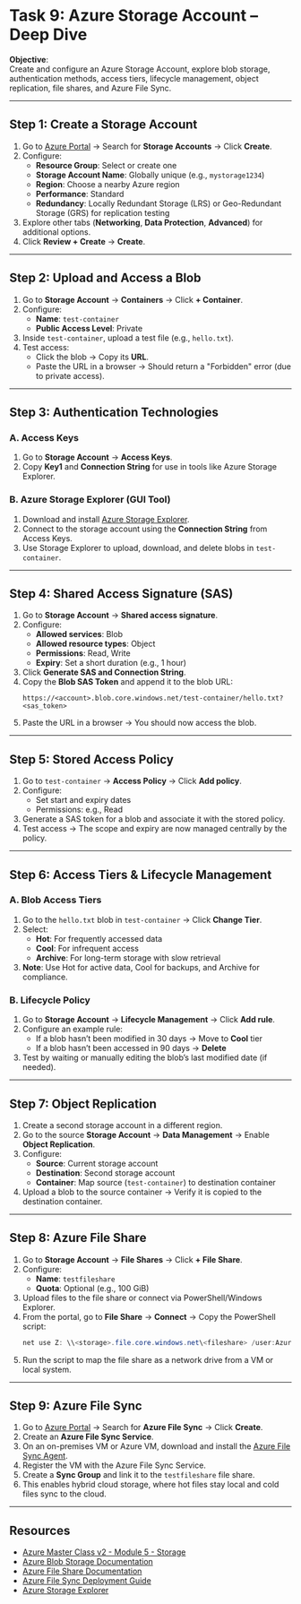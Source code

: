 # Task 9: Azure Storage Account – Deep Dive

**Objective**:  
Create and configure an Azure Storage Account, explore blob storage, authentication methods, access tiers, lifecycle management, object replication, file shares, and Azure File Sync.

---

## Step 1: Create a Storage Account
1. Go to [Azure Portal](https://portal.azure.com) → Search for **Storage Accounts** → Click **Create**.
2. Configure:
   - **Resource Group**: Select or create one
   - **Storage Account Name**: Globally unique (e.g., `mystorage1234`)
   - **Region**: Choose a nearby Azure region
   - **Performance**: Standard
   - **Redundancy**: Locally Redundant Storage (LRS) or Geo-Redundant Storage (GRS) for replication testing
3. Explore other tabs (**Networking**, **Data Protection**, **Advanced**) for additional options.
4. Click **Review + Create** → **Create**.

---

## Step 2: Upload and Access a Blob
1. Go to **Storage Account** → **Containers** → Click **+ Container**.
2. Configure:
   - **Name**: `test-container`
   - **Public Access Level**: Private
3. Inside `test-container`, upload a test file (e.g., `hello.txt`).
4. Test access:
   - Click the blob → Copy its **URL**.
   - Paste the URL in a browser → Should return a "Forbidden" error (due to private access).

---

## Step 3: Authentication Technologies

### A. Access Keys
1. Go to **Storage Account** → **Access Keys**.
2. Copy **Key1** and **Connection String** for use in tools like Azure Storage Explorer.

### B. Azure Storage Explorer (GUI Tool)
1. Download and install [Azure Storage Explorer](https://azure.microsoft.com/en-us/features/storage-explorer/).
2. Connect to the storage account using the **Connection String** from Access Keys.
3. Use Storage Explorer to upload, download, and delete blobs in `test-container`.

---

## Step 4: Shared Access Signature (SAS)
1. Go to **Storage Account** → **Shared access signature**.
2. Configure:
   - **Allowed services**: Blob
   - **Allowed resource types**: Object
   - **Permissions**: Read, Write
   - **Expiry**: Set a short duration (e.g., 1 hour)
3. Click **Generate SAS and Connection String**.
4. Copy the **Blob SAS Token** and append it to the blob URL:
   ```
   https://<account>.blob.core.windows.net/test-container/hello.txt?<sas_token>
   ```
5. Paste the URL in a browser → You should now access the blob.

---

## Step 5: Stored Access Policy
1. Go to `test-container` → **Access Policy** → Click **Add policy**.
2. Configure:
   - Set start and expiry dates
   - Permissions: e.g., Read
3. Generate a SAS token for a blob and associate it with the stored policy.
4. Test access → The scope and expiry are now managed centrally by the policy.

---

## Step 6: Access Tiers & Lifecycle Management

### A. Blob Access Tiers
1. Go to the `hello.txt` blob in `test-container` → Click **Change Tier**.
2. Select:
   - **Hot**: For frequently accessed data
   - **Cool**: For infrequent access
   - **Archive**: For long-term storage with slow retrieval
3. **Note**: Use Hot for active data, Cool for backups, and Archive for compliance.

### B. Lifecycle Policy
1. Go to **Storage Account** → **Lifecycle Management** → Click **Add rule**.
2. Configure an example rule:
   - If a blob hasn’t been modified in 30 days → Move to **Cool** tier
   - If a blob hasn’t been accessed in 90 days → **Delete**
3. Test by waiting or manually editing the blob’s last modified date (if needed).

---

## Step 7: Object Replication
1. Create a second storage account in a different region.
2. Go to the source **Storage Account** → **Data Management** → Enable **Object Replication**.
3. Configure:
   - **Source**: Current storage account
   - **Destination**: Second storage account
   - **Container**: Map source (`test-container`) to destination container
4. Upload a blob to the source container → Verify it is copied to the destination container.

---

## Step 8: Azure File Share
1. Go to **Storage Account** → **File Shares** → Click **+ File Share**.
2. Configure:
   - **Name**: `testfileshare`
   - **Quota**: Optional (e.g., 100 GiB)
3. Upload files to the file share or connect via PowerShell/Windows Explorer.
4. From the portal, go to **File Share** → **Connect** → Copy the PowerShell script:
   ```powershell
   net use Z: \\<storage>.file.core.windows.net\<fileshare> /user:Azure\<account_name> <key>
   ```
5. Run the script to map the file share as a network drive from a VM or local system.

---

## Step 9: Azure File Sync
1. Go to [Azure Portal](https://portal.azure.com) → Search for **Azure File Sync** → Click **Create**.
2. Create an **Azure File Sync Service**.
3. On an on-premises VM or Azure VM, download and install the [Azure File Sync Agent](https://docs.microsoft.com/azure/storage/files/storage-sync-files-deployment-guide).
4. Register the VM with the Azure File Sync Service.
5. Create a **Sync Group** and link it to the `testfileshare` file share.
6. This enables hybrid cloud storage, where hot files stay local and cold files sync to the cloud.

---

## Resources
- [Azure Master Class v2 - Module 5 - Storage
](https://www.youtube.com/watch?v=E1t-x0T2bn0)
- [Azure Blob Storage Documentation](https://docs.microsoft.com/azure/storage/blobs/)
- [Azure File Share Documentation](https://docs.microsoft.com/azure/storage/files/)
- [Azure File Sync Deployment Guide](https://docs.microsoft.com/azure/storage/files/storage-sync-files-deployment-guide)
- [Azure Storage Explorer](https://azure.microsoft.com/en-us/features/storage-explorer/)
